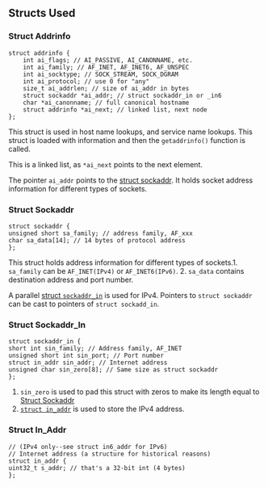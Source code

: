 ## Structs Used
### Struct Addrinfo
```
struct addrinfo {
    int ai_flags; // AI_PASSIVE, AI_CANONNAME, etc.
    int ai_family; // AF_INET, AF_INET6, AF_UNSPEC
    int ai_socktype; // SOCK_STREAM, SOCK_DGRAM
    int ai_protocol; // use 0 for "any"
    size_t ai_addrlen; // size of ai_addr in bytes
    struct sockaddr *ai_addr; // struct sockaddr_in or _in6
    char *ai_canonname; // full canonical hostname
    struct addrinfo *ai_next; // linked list, next node
};
```

This struct is used in host name lookups, and service name lookups. This struct is loaded with information and then the `getaddrinfo()` function is called.

This is a linked list, as `*ai_next` points to the next element.

The pointer `ai_addr` points to the [struct sockaddr](#sockaddr). It holds socket address information for different types of sockets.

### Struct Sockaddr
```
struct sockaddr {
unsigned short sa_family; // address family, AF_xxx
char sa_data[14]; // 14 bytes of protocol address
};
```
This struct holds address information for different types of sockets.1. `sa_family` can be `AF_INET(IPv4)` or `AF_INET6(IPv6)`.
2. `sa_data` contains destination address and port number.

A parallel [struct `sockaddr_in`](#struct-sockaddr_in) is used for IPv4. Pointers to `struct sockaddr` can be cast to pointers of `struct sockadd_in`.

### Struct Sockaddr_In
```
struct sockaddr_in {
short int sin_family; // Address family, AF_INET
unsigned short int sin_port; // Port number
struct in_addr sin_addr; // Internet address
unsigned char sin_zero[8]; // Same size as struct sockaddr
};
```
1. `sin_zero` is used to pad this struct with zeros to make its length equal to [Struct Sockaddr](#struct-sockaddr)
2. [`struct in_addr`](#struct-in_addr) is used to store the IPv4 address.

### Struct In_Addr
```
// (IPv4 only--see struct in6_addr for IPv6)
// Internet address (a structure for historical reasons)
struct in_addr {
uint32_t s_addr; // that's a 32-bit int (4 bytes)
};
```
